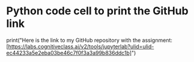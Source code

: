 
# Python code cell to print the GitHub link
print("Here is the link to my GitHub repository with the assignment: [https://labs.cognitiveclass.ai/v2/tools/jupyterlab?ulid=ulid-ec44233a5e2eba03be46c7f0f3a3a99b836ddc1b]")

